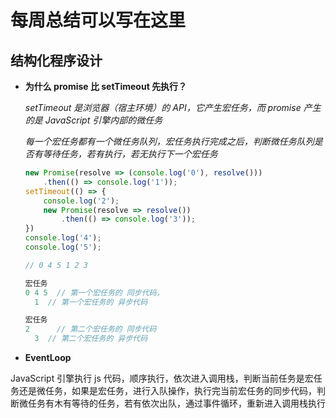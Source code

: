 # 每周总结可以写在这里

## 结构化程序设计

* **为什么 promise 比 setTimeout 先执行？**

  <em>setTimeout 是浏览器（宿主环境）的 API，它产生宏任务，而 promise 产生的是 JavaScript 引擎内部的微任务</em>

  <em>每一个宏任务都有一个微任务队列，宏任务执行完成之后，判断微任务队列是否有等待任务，若有执行，若无执行下一个宏任务</em>

  ```js
  new Promise(resolve => (console.log('0'), resolve()))
      .then(() => console.log('1'));
  setTimeout(() => {
      console.log('2');
      new Promise(resolve => resolve())
          .then(() => console.log('3'));
  })
  console.log('4');
  console.log('5');
  
  // 0 4 5 1 2 3
  
  宏任务
  0 4 5  // 第一个宏任务的 同步代码，
  	1  // 第一个宏任务的 异步代码
  
  宏任务
  2      // 第二个宏任务的 同步代码
  	3  // 第二个宏任务的 异步代码
  
  ```

* **EventLoop**

JavaScript 引擎执行 js 代码，顺序执行，依次进入调用栈，判断当前任务是宏任务还是微任务，如果是宏任务，进行入队操作，执行完当前宏任务的同步代码，判断微任务有木有等待的任务，若有依次出队，通过事件循环，重新进入调用栈执行


